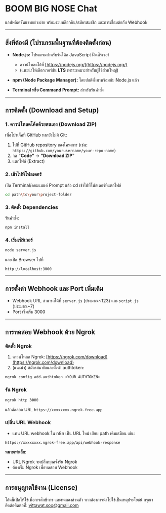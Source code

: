 # BOOM BIG NOSE Chat

แอปพลิเคชันแชทอย่างง่าย พร้อมระบบล็อกอิน/สมัครสมาชิก และการเชื่อมต่อกับ Webhook

---

## สิ่งที่ต้องมี (โปรแกรมพื้นฐานที่ต้องติดตั้งก่อน)

* **Node.js:** โปรแกรมสำหรับรันโค้ด JavaScript ฝั่งเซิร์เวอร์
    * ดาวน์โหลดได้ที่ [https://nodejs.org/](https://nodejs.org/)
    * (แนะนำให้เลือกเวอร์ชัน **LTS** เพราะเหมาะสำหรับผู้ใช้ส่วนใหญ่)

* **npm (Node Package Manager):** โดยปกติตั้งมาพร้อมกับ Node.js แล้ว

* **Terminal หรือ Command Prompt:** สำหรับรันคำสั่ง

---

## การติดตั้ง (Download and Setup)

### 1. ดาวน์โหลดโค้ดด้วยตนเอง (Download ZIP)

เพื่อโปรเจ็คที่ GitHub หากยังไม่มี Git:

1. ไปที่ GitHub repository ของโครงการ (เช่น: `https://github.com/yourusername/your-repo-name`)
2. กด **"Code"** -> **"Download ZIP"**
3. แตกไฟล์ (Extract)

### 2. เข้าไปที่โฟลเดอร์

เปิด Terminal/คอมแมนด์ Prompt แล้ว cd เข้าไปที่โฟลเดอร์ที่แตกไฟล์
```bash
cd path\to\your\project-folder
```

### 3. ติดตั้ง Dependencies

รันคำสั่ง:
```bash
npm install
```

### 4. เริ่มเซิร์เวอร์

```bash
node server.js
```

และเปิด Browser ไปที่
```
http://localhost:3000
```

---

## การตั้งค่า Webhook และ Port เพิ่มเติม

* Webhook URL สามารถได้ที่ `server.js` (ประมาณ~123) และ `script.js` (ประมาณ~7)
* Port เริ่มเริ่ม 3000

---

## การทดสอบ Webhook ด้วย Ngrok

### ติดตั้ง Ngrok

1. ดาวน์โหลด Ngrok: [https://ngrok.com/download](https://ngrok.com/download)
2. (แนะนำ) สมัครสมาชิกและตั้งค่า authtoken:
```bash
ngrok config add-authtoken <YOUR_AUTHTOKEN>
```

### รัน Ngrok

```bash
ngrok http 3000
```

แล้วคัดลอก URL `https://xxxxxxxx.ngrok-free.app`

### เปลี่น URL Webhook

* แทน URL webhook ใน n8n เป็น URL ใหม่ เสียบ path เดิมเสมือน เช่น:

```
https://xxxxxxxx.ngrok-free.app/api/webhook-response
```

**หมายเท่าเล็ก:**

- URL Ngrok จะเปลี่นทุกครั้งรัน Ngrok
- ต้องเริ่ม Ngrok เพื่อทดสอบ Webhook

---

## การอนุญาตใช้งาน (License)

โค้ดนี้เปิดให้ใช้เพื่อการศึกษึการ และทดลองส่วนตัว หากต้องการนำไปใช้เป็นเหตุประโยชน์ กรุณาติดต่อติดต่อที่: [vittawat.soo@gmail.com](mailto:vittawat.soo@gmail.com)

